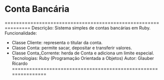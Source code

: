 # Conta Bancária

===============================================================
Descrição: Sistema simples de contas bancárias em Ruby.
Funcionalidade: 
- Classe Cliente: representa o titular da conta.
- Classe Conta: permite sacar, depositar e transferir valores.
- Classe Conta_Corrente: herda de Conta e adiciona um limite especial.
Tecnologias: Ruby (Programação Orientada a Objetos)
Autor: Glauber Ricardo
===============================================================
